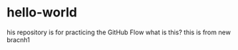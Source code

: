 # hello-world
his repository is for practicing the GitHub Flow
what is this?
this is from new bracnh1
